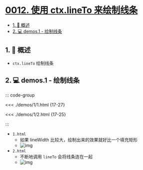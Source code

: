 # [0012. 使用 ctx.lineTo 来绘制线条](https://github.com/Tdahuyou/TNotes.canvas/tree/main/notes/0012.%20%E4%BD%BF%E7%94%A8%20ctx.lineTo%20%E6%9D%A5%E7%BB%98%E5%88%B6%E7%BA%BF%E6%9D%A1)

<!-- region:toc -->

- [1. 📝 概述](#1--概述)
- [2. 💻 demos.1 - 绘制线条](#2--demos1---绘制线条)

<!-- endregion:toc -->

## 1. 📝 概述

- `ctx.lineTo` 绘制线条

## 2. 💻 demos.1 - 绘制线条

::: code-group

<<< ./demos/1/1.html {17-27}

<<< ./demos/1/2.html {17-25}

:::

- `1.html`
  - 如果 lineWidth 比较大，绘制出来的效果就好比一个填充矩形
  - ![img](https://cdn.jsdelivr.net/gh/Tdahuyou/imgs@main/2024-10-03-23-13-29.png)
- `2.html`
  - 不断地调用 `lineTo` 会将线条连在一起
  - ![img](https://cdn.jsdelivr.net/gh/Tdahuyou/imgs@main/2024-10-03-23-13-41.png)
